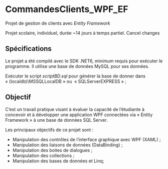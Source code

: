 CommandesClients_WPF_EF
=========================
Projet de gestion de clients avec *Entity Framework*

Projet scolaire, individuel, durée ~14 jours à temps partiel.
Cancel changes

Spécifications
--------------
Le projet a été compilé avec le SDK .NET6, minimum requis pour exécuter le programme. Il utilise une base de données MySQL pour 
ses données.

Exécuter le script *scriptBD.sql* pour générer la base de donner dans « (localdb)\MSSQLLocalDB » ou  « SQLServerEXPRESS » ;


Objectif
--------
C’est un travail pratique visant à évaluer la capacité de l’étudiante à concevoir et à développer une application WPF connectées via « Entity Framework » à une base de données SQL Server. 

Les principaux objectifs de ce projet sont : 
- Manipulation des contrôles de l’interface graphique avec WPF (XAML) ;
- Manipulation des liaisons de données (DataBinding) ;
- Manipulation des boites de dialogues ;
- Manipulation des collections ;
- Manipulation des bases de données et Linq;
